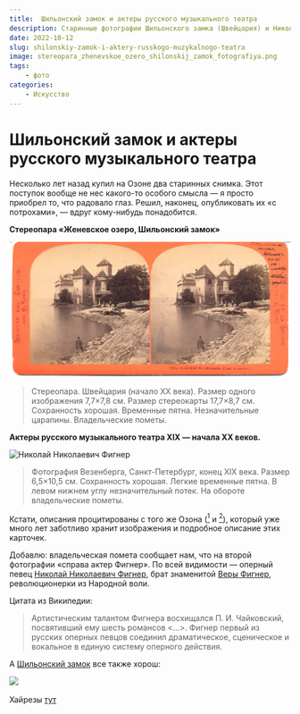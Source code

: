 ```yaml
---
title:  Шильонский замок и актеры русского музыкального театра
description: Старинные фотографии Шильонского замка (Швейцария) и Николая Николаевича Фигнера - брата ревоюционерки Веры Фигнер
date: 2022-10-12
slug: shilonskiy-zamok-i-aktery-russkogo-muzykalnogo-teatra
image: stereopara_zhenevskoe_ozero_shilonskij_zamok_fotografiya.png
tags:
    - фото
categories:
    - Искусство
---
```


# Шильонский замок и актеры русского музыкального театра

Несколько лет назад купил на Озоне два старинных снимка. Этот поступок вообще не нес какого-то особого смысла — я просто приобрел то, что радовало глаз. Решил, наконец, опубликовать их «с потрохами», — вдруг кому-нибудь понадобится.

**Стереопара «Женевское озеро, Шильонский замок»**

![Стереопара «Женевское озеро, Шильонский замок» Chateau de Chillon](stereopara_zhenevskoe_ozero_shilonskij_zamok_fotografiya.png)

> Стереопара. Швейцария (начало XX века). Размер одного изображения 7,7×7,8 см. Размер стереокарты 17,7×8,7 см. Сохранность хорошая. Временные пятна. Незначительные царапины. Владельческие пометы.

**Актеры русского музыкального театра XIX — начала XX веков.**

![Николай Николаевич Фигнер](aktery_russkogo_muzykalnogo_teatra_xix_nachala_xx_vekov_fotografiya.png)

> Фотография Везенберга, Санкт-Петербург, конец XIX века. Размер 6,5×10,5 см. Сохранность хорошая. Легкие временные пятна. В левом нижнем углу незначительный потек. На обороте владельческие пометы.

Кстати, описания процитированы с того же Озона ([<sup>1</sup>](https://www.ozon.ru/context/detail/id/5133802/) и [<sup>2</sup>](https://www.ozon.ru/context/detail/id/4488611/)), который уже много лет заботливо хранит изображения и подробное описание этих карточек.

Добавлю: владельческая помета сообщает нам, что на второй фотографии «справа актер Фигнер». По всей видимости — оперный певец [Николай Николаевич Фигнер](https://ru.wikipedia.org/wiki/%D0%A4%D0%B8%D0%B3%D0%BD%D0%B5%D1%80,_%D0%9D%D0%B8%D0%BA%D0%BE%D0%BB%D0%B0%D0%B9_%D0%9D%D0%B8%D0%BA%D0%BE%D0%BB%D0%B0%D0%B5%D0%B2%D0%B8%D1%87), брат знаменитой [Веры Фигнер](https://ru.wikipedia.org/wiki/%D0%A4%D0%B8%D0%B3%D0%BD%D0%B5%D1%80,_%D0%92%D0%B5%D1%80%D0%B0_%D0%9D%D0%B8%D0%BA%D0%BE%D0%BB%D0%B0%D0%B5%D0%B2%D0%BD%D0%B0), революционерки из Народной воли.

Цитата из Википедии:

> Артистическим талантом Фигнера восхищался П. И. Чайковский, посвятивший ему шесть романсов <...>. Фигнер первый из русских оперных певцов соединил драматическое, сценическое и вокальное в единую систему оперного действия.

А [Шильонский замок](https://ru.wikipedia.org/wiki/%D0%A8%D0%B8%D0%BB%D1%8C%D0%BE%D0%BD%D1%81%D0%BA%D0%B8%D0%B9_%D0%B7%D0%B0%D0%BC%D0%BE%D0%BA) все также хорош:

![](The_Sun_Sets_on_Château_de_Chillon.jpg)

Хайрезы [тут](https://cloud.mail.ru/public/K5y9/q5USkDSQo)